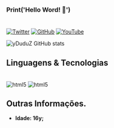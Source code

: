 ### Print('Hello Word! 👋')
#
[![Twitter](https://img.shields.io/badge/Twitter-1DA1F2?style=for-the-badge&logo=twitter&logoColor=white)](https://twitter.com/ySoft7)
[![GitHub](https://img.shields.io/badge/GitHub-100000?style=for-the-badge&logo=github&logoColor=white)](https://github.com/yDuduZ)
[![YouTube](https://img.shields.io/badge/YouTube-FF0000?style=for-the-badge&logo=youtube&logoColor=white)](https://www.youtube.com/channel/UCh7gZ7_mz4a1WBAYRfd5sHQ)

![yDuduZ GitHub stats](https://github-readme-stats.vercel.app/api?username=yduduz&show_icons=true&theme=dracula)

## Linguagens & Tecnologias
  <div style="display: inline_block"><br/>
    <img align="center" alt="html5" src="https://img.shields.io/badge/HTML5-E34F26?style=for-the-badge&logo=html5&logoColor=white">
    <img align="center" alt="html5" src="https://img.shields.io/badge/CSS3-1572B6?style=for-the-badge&logo=css3&logoColor=white">
  </div>

## Outras Informações.
- **Idade: 16y;**

